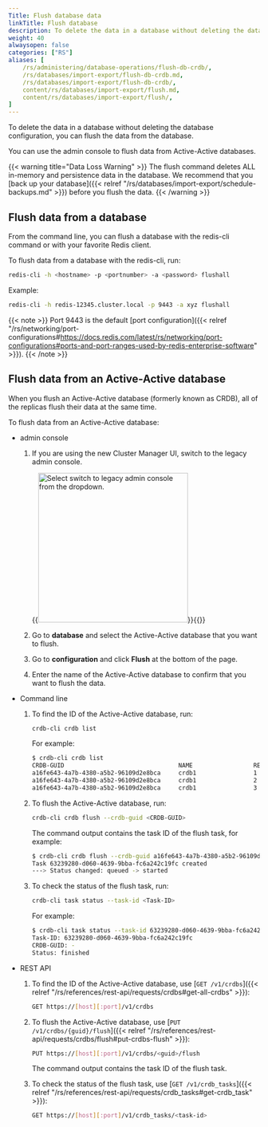 ```yaml
---
Title: Flush database data
linkTitle: Flush database
description: To delete the data in a database without deleting the database, you can use Redis CLI to flush it from the database.  You can also use Redis CLI, the admin console, and the Redis Software REST API to flush data from Active-Active databases.
weight: 40
alwaysopen: false
categories: ["RS"]
aliases: [
    /rs/administering/database-operations/flush-db-crdb/,
    /rs/databases/import-export/flush-db-crdb.md,
    /rs/databases/import-export/flush-db-crdb/,
    content/rs/databases/import-export/flush.md,
    content/rs/databases/import-export/flush/,
]
---
```

To delete the data in a database without deleting the database configuration,
you can flush the data from the database.

You can use the admin console to flush data from Active-Active databases.

{{< warning title="Data Loss Warning" >}}
The flush command deletes ALL in-memory and persistence data in the database.
We recommend that you [back up your database]({{< relref "/rs/databases/import-export/schedule-backups.md" >}}) before you flush the data.
{{< /warning >}}

## Flush data from a database

From the command line, you can flush a database with the redis-cli command or with your favorite Redis client.

To flush data from a database with the redis-cli, run:

```sh
redis-cli -h <hostname> -p <portnumber> -a <password> flushall
```

Example:

```sh
redis-cli -h redis-12345.cluster.local -p 9443 -a xyz flushall
```

{{< note >}}
Port 9443 is the default [port configuration]({{< relref "/rs/networking/port-configurations#https://docs.redis.com/latest/rs/networking/port-configurations#ports-and-port-ranges-used-by-redis-enterprise-software" >}}).
{{< /note >}}


## Flush data from an Active-Active database

When you flush an Active-Active database (formerly known as CRDB), all of the replicas flush their data at the same time.

To flush data from an Active-Active database:

- admin console

    1. If you are using the new Cluster Manager UI, switch to the legacy admin console.

        {{<image filename="images/rs/screenshots/switch-to-legacy-ui.png"  width="300px" alt="Select switch to legacy admin console from the dropdown.">}}{{</image>}}

    1. Go to **database** and select the Active-Active database that you want to flush.
    1. Go to **configuration** and click **Flush** at the bottom of the page.
    1. Enter the name of the Active-Active database to confirm that you want to flush the data.

- Command line

    1. To find the ID of the Active-Active database, run:

        ```sh
        crdb-cli crdb list
        ```

        For example:

        ```sh
        $ crdb-cli crdb list
        CRDB-GUID                                NAME                 REPL-ID CLUSTER-FQDN
        a16fe643-4a7b-4380-a5b2-96109d2e8bca     crdb1                1       cluster1.local
        a16fe643-4a7b-4380-a5b2-96109d2e8bca     crdb1                2       cluster2.local
        a16fe643-4a7b-4380-a5b2-96109d2e8bca     crdb1                3       cluster3.local
        ```

    1. To flush the Active-Active database, run:

        ```sh
        crdb-cli crdb flush --crdb-guid <CRDB-GUID>
        ```

        The command output contains the task ID of the flush task, for example:

        ```sh
        $ crdb-cli crdb flush --crdb-guid a16fe643-4a7b-4380-a5b2-96109d2e8bca
        Task 63239280-d060-4639-9bba-fc6a242c19fc created
        ---> Status changed: queued -> started
        ```

    1. To check the status of the flush task, run:

        ```sh
        crdb-cli task status --task-id <Task-ID>
        ```

        For example:

        ```sh
        $ crdb-cli task status --task-id 63239280-d060-4639-9bba-fc6a242c19fc
        Task-ID: 63239280-d060-4639-9bba-fc6a242c19fc
        CRDB-GUID: -
        Status: finished
        ```

- REST API

    1. To find the ID of the Active-Active database, use [`GET /v1/crdbs`]({{< relref "/rs/references/rest-api/requests/crdbs#get-all-crdbs" >}}):

        ```sh
        GET https://[host][:port]/v1/crdbs
        ```

    1. To flush the Active-Active database, use [`PUT /v1/crdbs/{guid}/flush`]({{< relref "/rs/references/rest-api/requests/crdbs/flush#put-crdbs-flush" >}}):

        ```sh
        PUT https://[host][:port]/v1/crdbs/<guid>/flush
        ```

        The command output contains the task ID of the flush task.

    1. To check the status of the flush task, use [`GET /v1/crdb_tasks`]({{< relref "/rs/references/rest-api/requests/crdb_tasks#get-crdb_task" >}}):

        ```sh
        GET https://[host][:port]/v1/crdb_tasks/<task-id>
        ```
